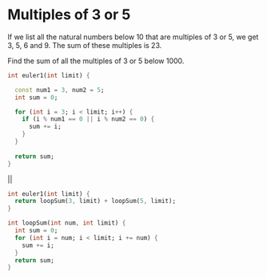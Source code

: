 # Multiples of 3 or 5

If we list all the natural numbers below 10 that are multiples of 3 or 5, we get 3, 5, 6 and 9. The sum of these multiples is 23.

Find the sum of all the multiples of 3 or 5 below 1000.

```dart
int euler1(int limit) {

  const num1 = 3, num2 = 5;
  int sum = 0;

  for (int i = 3; i < limit; i++) {
    if (i % num1 == 0 || i % num2 == 0) {
      sum += i;
    }
  }
  
  return sum;
}

```
||
```dart
int euler1(int limit) {
  return loopSum(3, limit) + loopSum(5, limit);
}

int loopSum(int num, int limit) {
  int sum = 0;
  for (int i = num; i < limit; i += num) {
    sum += i;
  }
  return sum;
}
```